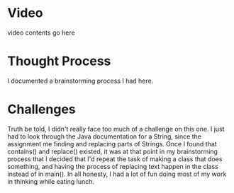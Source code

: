 # Video
video contents go here

# Thought Process
I documented a brainstorming process I had here. 
# Challenges
Truth be told, I didn't really face too much of a challenge on this one. I just had to look through the Java documentation for a String, since the assignment me finding and replacing parts of Strings. Once I found that contains() and replace() existed, it was at that point in my brainstorming process that I decided that I'd repeat the task of making a class that does something, and having the process of replacing text happen in the class instead of in main(). In all honesty, I had a lot of fun doing most of my work in thinking while eating lunch. 
